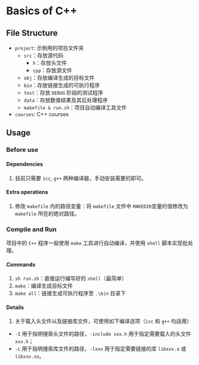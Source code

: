 # Basics of C++

## File Structure

  * `project`: 示例用的项目文件夹
      * `src`：存放源代码
        * `h`：存放头文件
        * `cpp`：存放源文件
      * `obj`：存放编译生成的目标文件
      * `bin`：存放链接生成的可执行程序
      * `test`：存放 `DEBUG` 阶段的测试程序
      * `data`：存放数值结果及其后处理程序
      * `makefile & run.sh`：项目自动编译工具文件
  * `courses`: C++ courses

## Usage

### Before use

#### Dependencies

1. 目前只需要 `icc`, `g++` 两种编译器，手动安装需要的即可。

#### Extra operations

1. 修改 `makefile` 内的路径变量：将 `makefile` 文件中 `MAKEDIR`变量的值修改为 `makefile` 所在的绝对路径。

### Compile and Run

项目中的 `C++` 程序一般使用 `make` 工具进行自动编译，并使用 `shell` 脚本实现批处理。

#### Commands

1. `sh run.sh`：直接运行编写好的 `shell`（最简单）
2. `make`：编译生成目标文件
3. `make all`：链接生成可执行程序至 `.\bin` 目录下

#### Details

1. 关于载入头文件以及链接库文件，可使用如下编译选项（`icc` 和 `g++` 均适用）

* `-I` 用于指明搜索头文件的路径，`-include xxx.h` 用于指定需要载入的头文件 `xxx.h`；
* `-L` 用于指明搜索库文件的路径，`-lxxx` 用于指定需要链接的库 `libxxx.a` 或 `libxxx.so`。